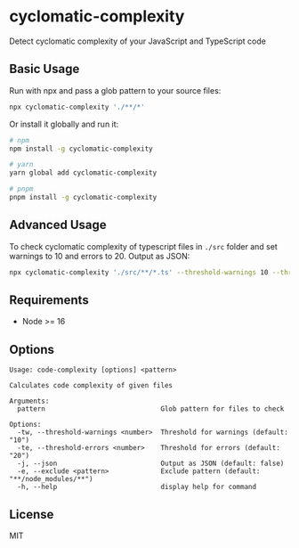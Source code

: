 # cyclomatic-complexity

Detect cyclomatic complexity of your JavaScript and TypeScript code

## Basic Usage

Run with npx and pass a glob pattern to your source files:

```sh
npx cyclomatic-complexity './**/*'
```

Or install it globally and run it:

```sh
# npm
npm install -g cyclomatic-complexity

# yarn
yarn global add cyclomatic-complexity

# pnpm
pnpm install -g cyclomatic-complexity
```

## Advanced Usage

To check cyclomatic complexity of typescript files in `./src` folder and set warnings to 10 and errors to 20. Output as JSON:

```sh
npx cyclomatic-complexity './src/**/*.ts' --threshold-warnings 10 --threshold-errors 20 --json
```

## Requirements
* Node >= 16

## Options

```shell
Usage: code-complexity [options] <pattern>

Calculates code complexity of given files

Arguments:
  pattern                             Glob pattern for files to check

Options:
  -tw, --threshold-warnings <number>  Threshold for warnings (default: "10")
  -te, --threshold-errors <number>    Threshold for errors (default: "20")
  -j, --json                          Output as JSON (default: false)
  -e, --exclude <pattern>             Exclude pattern (default: "**/node_modules/**")
  -h, --help                          display help for command
```

## License

MIT